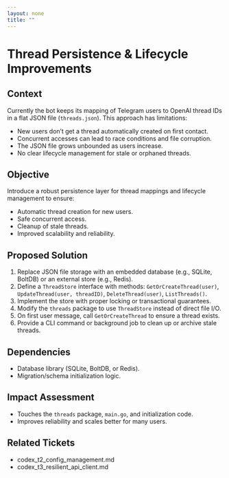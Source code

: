```yaml
---
layout: none
title: ""
---
```


 # Thread Persistence & Lifecycle Improvements
 
 ## Context
 Currently the bot keeps its mapping of Telegram users to OpenAI thread IDs in a flat JSON file (`threads.json`). This approach has limitations:
 - New users don’t get a thread automatically created on first contact.
 - Concurrent accesses can lead to race conditions and file corruption.
 - The JSON file grows unbounded as users increase.
 - No clear lifecycle management for stale or orphaned threads.

 ## Objective
 Introduce a robust persistence layer for thread mappings and lifecycle management to ensure:
 - Automatic thread creation for new users.
 - Safe concurrent access.
 - Cleanup of stale threads.
 - Improved scalability and reliability.

 ## Proposed Solution
 1. Replace JSON file storage with an embedded database (e.g., SQLite, BoltDB) or an external store (e.g., Redis).
 2. Define a `ThreadStore` interface with methods: `GetOrCreateThread(user)`, `UpdateThread(user, threadID)`, `DeleteThread(user)`, `ListThreads()`.
 3. Implement the store with proper locking or transactional guarantees.
 4. Modify the `threads` package to use `ThreadStore` instead of direct file I/O.
 5. On first user message, call `GetOrCreateThread` to ensure a thread exists.
 6. Provide a CLI command or background job to clean up or archive stale threads.

 ## Dependencies
 - Database library (SQLite, BoltDB, or Redis).
 - Migration/schema initialization logic.

 ## Impact Assessment
 - Touches the `threads` package, `main.go`, and initialization code.
 - Improves reliability and scales better for many users.

 ## Related Tickets
 - codex_t2_config_management.md
 - codex_t3_resilient_api_client.md
